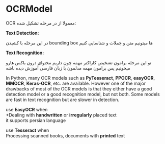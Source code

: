 # OCRModel
OCR معمولا از در مرحله تشکیل شده:

**Text Detection:** 

در این مرحله با کشیدن bounding box ها میتونیم متن و جملات و شناسایی کنیم

**Text Recognition:**

تو این مرحله برامون تشخیص کاراکتر مهمه چون داریم محتوای درون باکس هارو میخونیم پس برامون مهمه مدلمون با زبان فارسی آموزش دیده باشه

In Python, many OCR models such as **PyTesseract**, **PPOCR**, **easyOCR**, **MMOCR**, **Keras-OCR**, etc. are available. However one of the major drawbacks of most of the OCR models is that they either have a good detection model or a good recognition model, but not both. Some models are fast in text recognition but are slower in detection.

use **EasyOCR** when  
+Dealing with **handwritten** or **irregularly** placed text  
it supports persian language

use **Tesseract** when  
Processing scanned books, documents with **printed** text
